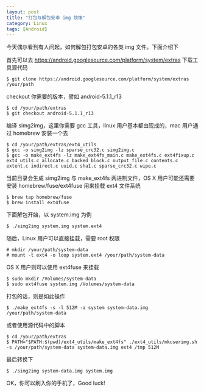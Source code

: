 ```yaml
---
layout: post
title: "打包与解包安卓 img 镜像"
category: Linux
tags: [Android]
---
```


今天偶尔看到有人问起，如何解包打包安卓的各类 img 文件。下面介绍下

首先可以去 <https://android.googlesource.com/platform/system/extras> 下载工具源代码

	$ git clone https://android.googlesource.com/platform/system/extras /your/path

checkout 你需要的版本，譬如 android-5.1.1_r13

	$ cd /your/path/extras
	$ git checkout android-5.1.1_r13

<!-- more -->
编译 simg2img，这里你需要 gcc 工具，linux 用户基本都由现成的，mac 用户通过 homebrew 安装一个去

	$ cd /your/path/extras/ext4_utils
	$ gcc -o simg2img -lz sparse_crc32.c simg2img.c
	$ gcc -o make_ext4fs -lz make_ext4fs_main.c make_ext4fs.c ext4fixup.c ext4_utils.c allocate.c backed_block.c output_file.c contents.c extent.c indirect.c uuid.c sha1.c sparse_crc32.c wipe.c

当前目录会生成 simg2img 与 make_ext4fs 两进制文件，OS X 用户可能还需要安装 homebrew/fuse/ext4fuse 用来挂载 ext4 文件系统

    $ brew tap homebrew/fuse
	$ brew install ext4fuse

下面解包开始，以 system.img 为例

    $ ./simg2img system.img system.ext4

随后，Linux 用户可以直接挂载，需要 root 权限

    # mkdir /your/path/system-data
	# mount -t ext4 -o loop system.ext4 /your/path/system-data

OS X 用户则可以使用 ext4fuse 来挂载

    $ sudo mkdir /Volumes/system-data
	$ sudo ext4fuse system.img /Volumes/system-data

打包的话，则是如此操作

    $ ./make_ext4fs -s -l 512M -a system system-data.img /your/path/system-data

或者使用源代码中的脚本

    $ cd /your/path/extras
	$ PATH="$PATH:$(pwd)/ext4_utils/make_ext4fs" ./ext4_utils/mkuserimg.sh -s /your/path/system-data system-data.img ext4 /tmp 512M

最后转换下

    $ ./simg2img system-data.img system.img

OK，你可以刷入你的手机了，Good luck!
